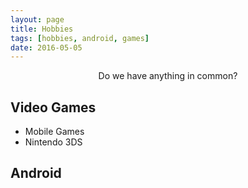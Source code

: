 ```yaml
---
layout: page
title: Hobbies
tags: [hobbies, android, games]
date: 2016-05-05
---
```

    
<center>Do we have anything in common?</center>

## Video Games
* Mobile Games
* Nintendo 3DS

## Android
